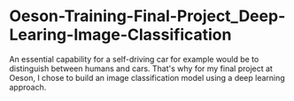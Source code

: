 # Oeson-Training-Final-Project_Deep-Learing-Image-Classification
An essential capability for a self-driving car for example would be to distinguish between humans and cars. That's why for my final project at Oeson, I chose to build an image classification model using a deep learning approach.
